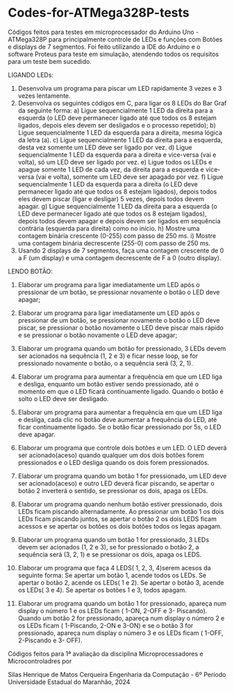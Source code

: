 # Codes-for-ATMega328P-tests

Códigos feitos para testes em microprocessador do Arduino Uno - ATMega328P para principalmente controle de LEDs e funções com Botões e displays de 7 segmentos. 
Foi feito utilizando a IDE do Arduino e o software Proteus para teste em simulação, atendendo todos os requisitos para um teste bem sucedido.

LIGANDO LEDs:

1) Desenvolva um programa para piscar um LED rapidamente 3 vezes e 3
vezes lentamente.
2) Desenvolva os seguintes códigos em C, para ligar os 8 LEDs do Bar Graf da
seguinte forma:
a) Ligue sequencialmente 1 LED da direita para a esquerda (o LED deve
permanecer ligado até que todos os 8 estejam ligados, depois eles
devem ser desligados e o processo repetido);
b) Ligue sequencialmente 1 LED da esquerda para a direita, mesma lógica
da letra (a).
c) Ligue sequencialmente 1 LED da direita para a esquerda, desta vez
somente um LED deve ser ligado por vez.
d) Ligue sequencialmente 1 LED da esquerda para a direita e vice-versa (vai
e volta), só um LED deve ser ligado por vez.
e) Ligue todos os LEDs e apague somente 1 LED de cada vez, da direita para
a esquerda e vice-versa (vai e volta), somente um LED deve ser
apagado por vez.
f) Ligue sequencialmente 1 LED da esquerda para a direita (o LED deve
permanecer ligado até que todos os 8 estejam ligados), depois todos eles
devem piscar (ligar e desligar) 5 vezes, depois todos devem apagar.
g) Ligue sequencialmente 1 LED da direita para a esquerda (o LED deve
permanecer ligado até que todos os 8 estejam ligados), depois todos devem
apagar e depois devem ser ligados em sequência contrária (esquerda para
direita) como no início.
h) Mostre uma contagem binária crescente (0-255) com passo de 250 ms.
i) Mostre uma contagem binária decrescente (255-0) com passo de 250 ms.
3) Usando 2 displays de 7 segmentos, faça uma contagem crescente de 0 a
F (um display) e uma contagem decrescente de F a 0 (outro display).

LENDO BOTÃO:

1) Elaborar um programa para ligar imediatamente um LED após o
pressionar de um botão, se pressionar novamente o botão o LED deve
apagar;
2) Elaborar um programa para ligar imediatamente um LED após o
pressionar de um botão, se pressionar novamente o botão o LED deve
piscar, se pressionar o botão novamente o LED deve piscar mais rápido e se
pressionar o botão novamente o LED deve apagar;
3) Elaborar um programa quando um botão for pressionado, 3 LEDs devem
ser acionados na sequência (1, 2 e 3) e ficar nesse loop, se for pressionado
novamente o botão, o a sequência será (3, 2, 1).
4) Elaborar um programa para aumentar a frequência em que um LED liga e
desliga, enquanto um botão estiver sendo pressionado, até o
momento em que o LED ficará continuamente ligado. Quando o botão é
solto o LED deve ser desligado.
5) Elaborar um programa para aumentar a frequência em que um LED liga e
desliga, cada clic no botão deve aumentar a frequência do LED, até ficar
continuamente ligado. Se o botão ficar pressionado por 5s, o LED deve
apagar.
6) Elaborar um programa que controle dois botões e um LED. O LED deverá
ser acionado(aceso) quando qualquer um dos dois botões forem
pressionados e o LED desliga quando os dois forem pressionados.
7) Elaborar um programa quando um botão 1 for pressionado, um LED deve
ser acionado(aceso) e outro LED deverá ficar piscando, se apertar o botão 2
inverterá o sentido, se pressionar os dois, apaga os LEDs.
8) Elaborar um programa quando nenhum botão estiver pressionado, dois
LEDs ficam piscando alternadamente. Ao pressionar um botão 1 os dois
LEDs ficam piscando juntos, se apertar o botão 2 os dois LEDS ficam acessos
e se apertar os botões os dois botões todos os legas apagam.

9) Elaborar um programa quando um botão 1 for pressionado, 3 LEDs devem
ser acionados (1, 2 e 3), se for pressionado o botão 2, a sequência será (3,
2, 1) e se pressionar os dois, apaga os LEDS.
10) Elaborar um programa que faça 4 LEDS( 1, 2, 3, 4)serem acesos da
seguinte forma: Se apertar um botão 1, acende todos os LEDs. Se apertar o
botão 2, acende os LEDs( 1 e 2). Se apertar o botão 3, acende os LEDs( 3 e
4). Se apertar os botões 1 e 3, todos apagam.
11) Elaborar um programa quando um botão 1 for pressionado, apareça
num display o número 1 e os LEDs ficam ( 1-ON, 2-OFF e 3- Piscando).
Quando um botão 2 for pressionado, apareça num display o número 2 e os
LEDs ficam ( 1-Piscando, 2-ON e 3-ON) e se o botão 3 for pressionado,
apareça num display o número 3 e os LEDs ficam ( 1-OFF, 2-Piscando e 3-
OFF).

Códigos feitos para 1ª avaliação da disciplina Microprocessadores e Microcontroladres por 

Silas Henrique de Matos Cerqueira
Engenharia da Computação - 6º Período
Universidade Estadual do Maranhão, 2024
